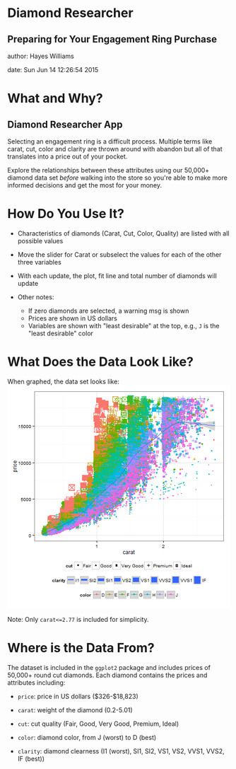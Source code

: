 Diamond Researcher 
========================================================
## Preparing for Your Engagement Ring Purchase

author: Hayes Williams

date: Sun Jun 14 12:26:54 2015


What and Why?
========================================================

## Diamond Researcher App
Selecting an engagement ring is a difficult process.  Multiple terms like
carat, cut, color and clarity are thrown around with abandon but all of that
translates into a price out of your pocket.  

Explore the relationships between these attributes using our 50,000+ diamond
data set _before_ walking into the store so you're able to make more informed 
decisions and get the most for your money.

How Do You Use It?
========================================================
* Characteristics of diamonds (Carat, Cut, Color, Quality) are listed with all
possible values

* Move the slider for Carat or subselect the values for
each of the other three variables

* With each update, the plot, fit line and total number of diamonds will update

* Other notes:
    + If zero diamonds are selected, a warning msg is shown
    + Prices are shown in US dollars
    + Variables are shown with "least desirable" at the top, e.g., `J` 
       is the "least desirable" color


What Does the Data Look Like?
========================================================

When graphed, the data set looks like:
![plot of chunk unnamed-chunk-1](diamond_explorer-figure/unnamed-chunk-1-1.png) 

Note: Only `carat<=2.77` is included for simplicity.

Where is the Data From?
========================================================
The dataset is included in the `ggplot2` package and includes prices of 50,000+ 
round cut diamonds. Each diamond contains the prices and attributes including:

* `price`: price in US dollars (\$326-\$18,823)

* `carat`: weight of the diamond (0.2-5.01)

* `cut`: cut quality (Fair, Good, Very Good, Premium, Ideal)

* `color`: diamond color, from J (worst) to D (best)

* `clarity`: diamond clearness (I1 (worst), SI1, SI2, VS1, VS2, VVS1, VVS2, 
IF (best))
